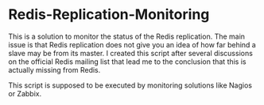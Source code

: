 # Redis-Replication-Monitoring
This is a solution to monitor the status of the Redis replication.
The main issue is that Redis replication does not give you an idea of how far behind a slave may be from its master.
I created this script after several discussions on the official Redis mailing list that lead me to the conclusion that
this is actually missing from Redis.

This script is supposed to be executed by monitoring solutions like Nagios or Zabbix.

